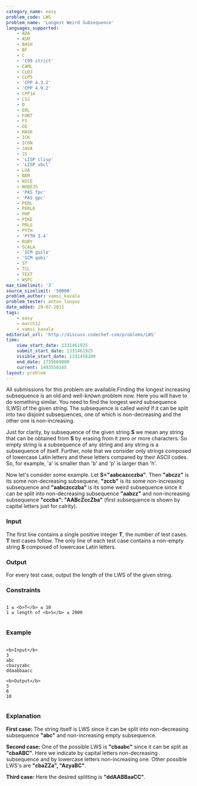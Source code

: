 ```yaml
---
category_name: easy
problem_code: LWS
problem_name: 'Longest Weird Subsequence'
languages_supported:
    - ADA
    - ASM
    - BASH
    - BF
    - C
    - 'C99 strict'
    - CAML
    - CLOJ
    - CLPS
    - 'CPP 4.3.2'
    - 'CPP 4.9.2'
    - CPP14
    - CS2
    - D
    - ERL
    - FORT
    - FS
    - GO
    - HASK
    - ICK
    - ICON
    - JAVA
    - JS
    - 'LISP clisp'
    - 'LISP sbcl'
    - LUA
    - NEM
    - NICE
    - NODEJS
    - 'PAS fpc'
    - 'PAS gpc'
    - PERL
    - PERL6
    - PHP
    - PIKE
    - PRLG
    - PYTH
    - 'PYTH 3.4'
    - RUBY
    - SCALA
    - 'SCM guile'
    - 'SCM qobi'
    - ST
    - TCL
    - TEXT
    - WSPC
max_timelimit: '3'
source_sizelimit: '50000'
problem_author: vamsi_kavala
problem_tester: anton_lunyov
date_added: 29-07-2011
tags:
    - easy
    - march12
    - vamsi_kavala
editorial_url: 'http://discuss.codechef.com/problems/LWS'
time:
    view_start_date: 1331461925
    submit_start_date: 1331461925
    visible_start_date: 1331458200
    end_date: 1735669800
    current: 1493558165
layout: problem
---
```

All submissions for this problem are available.Finding the longest increasing subsequence is an old and well-known problem now. Here you will have to do something similar. You need to find the longest _weird_ subsequence (LWS) of the given string. The subsequence is called _weird_ if it can be split into two disjoint subsequences, one of which is non-decreasing and the other one is non-increasing.

Just for clarity, by subsequence of the given string **S** we mean any string that can be obtained from **S** by erasing from it zero or more characters. So empty string is a subsequence of any string and any string is a subsequence of itself. Further, note that we consider only strings composed of lowercase Latin letters and these letters compared by their ASCII codes. So, for example, 'a' is smaller than 'b' and 'p' is larger than 'h'.

Now let's consider some example. Let **S="aabcazcczba"**. Then **"abczz"** is its some non-decreasing subsequene, **"zccb"** is its some non-increasing subsequence and **"aabczcczba"** is its some weird subsequence since it can be split into non-decreasing subsequence **"aabzz"** and non-increasing subsequence **"cccba": "AABcZccZba"** (first subsequence is shown by capital letters just for calrity).

### Input

The first line contains a single positive integer **T**, the number of test cases. **T** test cases follow. The only line of each test case contains a non-empty string **S** composed of lowercase Latin letters.

### Output

For every test case, output the length of the LWS of the given string.

### Constraints

```

1 ≤ <b>T</b> ≤ 10
1 ≤ length of <b>S</b> ≤ 2000


```
### Example

```

<b>Input</b>
3
abc
cbazyzabc
ddaabbaacc

<b>Output</b>
3
6
10


```
### Explanation

**First case:** The string itself is LWS since it can be split into non-decreasing subsequence **"abc"** and non-increasing empty subsequence.

**Second case:** One of the possible LWS is **"cbaabc"** since it can be split as **"cbaABC"**. Here we indicate by capital letters non-decreasing subsequence and by lowercase letters non-increasing one. Other possible LWS's are **"cbaZZa", "AzyaBC"**.

**Third case:** Here the desired splitting is **"ddAABBaaCC"**.